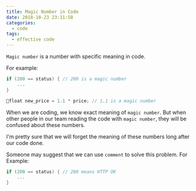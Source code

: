 ```yaml
---
title: Magic Number in Code
date: 2018-10-23 23:11:58
categories:
  - code
tags:
  - effective code
---
```


`Magic number` is a number with specific meaning in code.

<!-- more -->

For example:

``` c++
if (200 == status) { // 200 is a magic number
    ...
}
```

``` c++
float new_price = 1.1 * price; // 1.1 is a magic number
```

When we are coding, we know exact meaning of `magic number`. But when other people in our team reading the code with `magic number`, they will be confused about these numbers.



 I'm pretty sure that we will forget the meaning of these numbers long after our code done.

Someone may suggest that we can use `comment` to solve this problem. For Example:

``` c++
if (200 == status) { // 200 means HTTP OK
    ...
}
```
